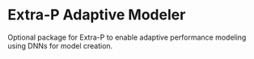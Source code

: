 # Extra-P Adaptive Modeler

Optional package for Extra-P to enable adaptive performance modeling using DNNs for model creation.
